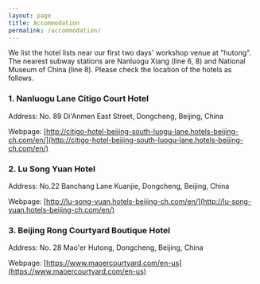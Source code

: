 ```yaml
---
layout: page
title: Accommodation
permalink: /accommodation/
---
```


We list the hotel lists near our first two days' workshop venue at "hutong". The nearest subway stations are Nanluogu Xiang (line 6, 8) and National Museum of China (line 8). Please check the location of the hotels as follows.

### 1. Nanluogu Lane Citigo Court Hotel

Address: No. 89 Di'Anmen East Street, Dongcheng, Beijing, China

Webpage: [http://citigo-hotel-beijing-south-luogu-lane.hotels-beijing-ch.com/en/](http://citigo-hotel-beijing-south-luogu-lane.hotels-beijing-ch.com/en/)


### 2. Lu Song Yuan Hotel

Address: No.22 Banchang Lane Kuanjie, Dongcheng, Beijing, China

Webpage: 
[http://lu-song-yuan.hotels-beijing-ch.com/en/](http://lu-song-yuan.hotels-beijing-ch.com/en/)


### 3. Beijing Rong Courtyard Boutique Hotel

Address: No. 28 Mao'er Hutong, Dongcheng, Beijing, China

Webpage:
[https://www.maoercourtyard.com/en-us](https://www.maoercourtyard.com/en-us)
